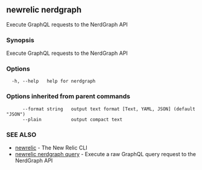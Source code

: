 ## newrelic nerdgraph

Execute GraphQL requests to the NerdGraph API

### Synopsis

Execute GraphQL requests to the NerdGraph API

### Options

```
  -h, --help   help for nerdgraph
```

### Options inherited from parent commands

```
      --format string   output text format [Text, YAML, JSON] (default "JSON")
      --plain           output compact text
```

### SEE ALSO

* [newrelic](newrelic.md)	 - The New Relic CLI
* [newrelic nerdgraph query](newrelic_nerdgraph_query.md)	 - Execute a raw GraphQL query request to the NerdGraph API

